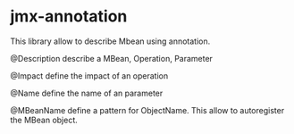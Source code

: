 # jmx-annotation

This library allow to describe Mbean using annotation.

@Description describe a MBean, Operation, Parameter

@Impact define the impact of an operation

@Name define the name of an parameter

@MBeanName define a pattern for ObjectName. This allow to autoregister the MBean object.

